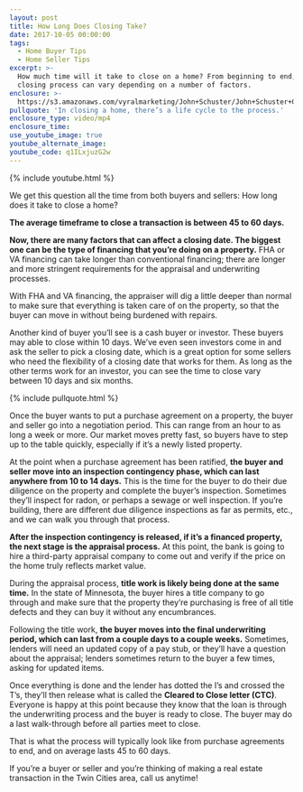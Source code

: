 ```yaml
---
layout: post
title: How Long Does Closing Take?
date: 2017-10-05 00:00:00
tags:
  - Home Buyer Tips
  - Home Seller Tips
excerpt: >-
  How much time will it take to close on a home? From beginning to end, the
  closing process can vary depending on a number of factors.
enclosure: >-
  https://s3.amazonaws.com/vyralmarketing/John+Schuster/John+Schuster+Group+Timeframe+of+closing+a+home.mp4
pullquote: 'In closing a home, there’s a life cycle to the process.'
enclosure_type: video/mp4
enclosure_time:
use_youtube_image: true
youtube_alternate_image:
youtube_code: q1ILxjuzG2w
---
```



{% include youtube.html %}

We get this question all the time from both buyers and sellers: How long does it take to close a home?

**The average timeframe to close a transaction is between 45 to 60 days.**

**Now, there are many factors that can affect a closing date. The biggest one can be the type of financing that you’re doing on a property.** FHA or VA financing can take longer than conventional financing; there are longer and more stringent requirements for the appraisal and underwriting processes.

With FHA and VA financing, the appraiser will dig a little deeper than normal to make sure that everything is taken care of on the property, so that the buyer can move in without being burdened with repairs.

Another kind of buyer you’ll see is a cash buyer or investor. These buyers may able to close within 10 days. We’ve even seen investors come in and ask the seller to pick a closing date, which is a great option for some sellers who need the flexibility of a closing date that works for them. As long as the other terms work for an investor, you can see the time to close vary between 10 days and six months.

{% include pullquote.html %}

Once the buyer wants to put a purchase agreement on a property, the buyer and seller go into a negotiation period. This can range from an hour to as long a week or more. Our market moves pretty fast, so buyers have to step up to the table quickly, especially if it’s a newly listed property.

At the point when a purchase agreement has been ratified, **the buyer and seller move into an inspection contingency phase, which can last anywhere from 10 to 14 days.** This is the time for the buyer to do their due diligence on the property and complete the buyer’s inspection. Sometimes they’ll inspect for radon, or perhaps a sewage or well inspection. If you’re building, there are different due diligence inspections as far as permits, etc., and we can walk you through that process.

**After the inspection contingency is released, if it’s a financed property, the next stage is the appraisal process.** At this point, the bank is going to hire a third-party appraisal company to come out and verify if the price on the home truly reflects market value.

During the appraisal process, **title work is likely being done at the same time.** In the state of Minnesota, the buyer hires a title company to go through and make sure that the property they’re purchasing is free of all title defects and they can buy it without any encumbrances.

Following the title work, **the buyer moves into the final underwriting period, which can last from a couple days to a couple weeks.** Sometimes, lenders will need an updated copy of a pay stub, or they’ll have a question about the appraisal; lenders sometimes return to the buyer a few times, asking for updated items.

Once everything is done and the lender has dotted the I’s and crossed the T’s, they’ll then release what is called the **Cleared to Close letter (CTC)**. Everyone is happy at this point because they know that the loan is through the underwriting process and the buyer is ready to close. The buyer may do a last walk-through before all parties meet to close.

That is what the process will typically look like from purchase agreements to end, and on average lasts 45 to 60 days.

If you’re a buyer or seller and you’re thinking of making a real estate transaction in the Twin Cities area, call us anytime!